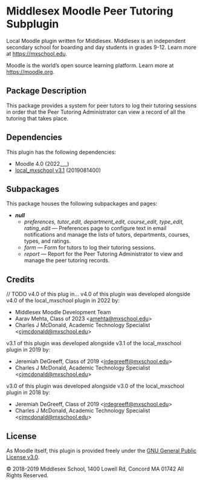 # Middlesex Moodle Peer Tutoring Subplugin

Local Moodle plugin written for Middlesex. Middlesex is an independent secondary school for boarding and day students in grades 9-12. Learn more at <https://mxschool.edu>.

Moodle is the world’s open source learning platform. Learn more at <https://moodle.org>.

## Package Description
This package provides a system for peer tutors to log their tutoring sessions in order that the Peer Tutoring Administrator can view a record of all the tutoring that takes place.

## Dependencies
This plugin has the following dependencies:
- Moodle 4.0 (2022___)
- [local_mxschool v3.1](/local/mxschool/README.md) (2019081400)

## Subpackages
This package houses the following subpackages and pages:
- **_null_**
    - _preferences, tutor_edit, department_edit, course_edit, type_edit, rating_edit_ — Preferences page to configure text in email notifications and manage the lists of tutors, departments, courses, types, and ratings.
    - _form_ — Form for tutors to log their tutoring sessions.
    - _report_ — Report for the Peer Tutoring Administrator to view and manage the peer tutoring records.

## Credits
// TODO v4.0 of this plug in...
v4.0 of this plugin was developed alongside v4.0 of the local_mxschool plugin in 2022 by:
- Middlesex Moodle Development Team
- Aarav Mehta, Class of 2023 \<amehta@mxschool.edu\>
- Charles J McDonald, Academic Technology Specialist \<cjmcdonald@mxschool.edu\>

v3.1 of this plugin was developed alongside v3.1 of the local_mxschool plugin in 2019 by:
- Jeremiah DeGreeff, Class of 2019 \<jrdegreeff@mxschool.edu\>
- Charles J McDonald, Academic Technology Specialist \<cjmcdonald@mxschool.edu\>

v3.0 of this plugin was developed alongside v3.0 of the local_mxschool plugin in 2018 by:
- Jeremiah DeGreeff, Class of 2019 \<jrdegreeff@mxschool.edu\>
- Charles J McDonald, Academic Technology Specialist \<cjmcdonald@mxschool.edu\>


## License
As Moodle itself, this plugin is provided freely under the [GNU General Public License v3.0](/COPYING.txt).

© 2018-2019 Middlesex School, 1400 Lowell Rd, Concord MA 01742 All Rights Reserved.
